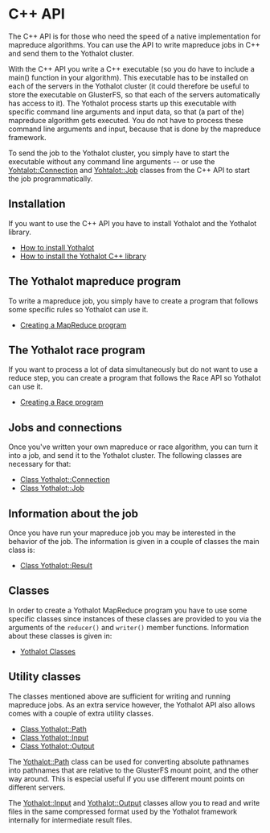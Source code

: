 # C++ API

The C++ API is for those who need the speed of a native implementation
for mapreduce algorithms. You can use the API to write mapreduce jobs
in C++ and send them to the Yothalot cluster.

With the C++ API you write a C++ executable (so you do have to include 
a main() function in your algorithm). This executable has to be installed on
each of the servers in the Yothalot cluster (it could therefore be useful
to store the executable on GlusterFS, so that each of the servers automatically
has access to it). The Yothalot process starts up this executable with
specific command line arguments and input data, so that (a part of the)
mapreduce algorithm gets executed. You do not have to process these
command line arguments and input, because that is done by the mapreduce
framework.

To send the job to the Yothalot cluster, you simply have to start the
executable without any command line arguments -- or use the [Yohtalot::Connection](copernica-docs:Yothalot/cpp-connection)
and [Yohtalot::Job](copernica-docs:Yothalot/cpp-job) classes from the C++ API to start the job programmatically. 

## Installation

If you want to use the C++ API you have to install Yothalot and the Yothalot
library.

* [How to install Yothalot](copernica-docs:Yothalot/installation "Installation")
* [How to install the Yothalot C++ library](copernica-docs:Yothalot/cpp-install "C++ Library Installation")
 

## The Yothalot mapreduce program

To write a mapreduce job, you simply have to create a program that follows
some specific rules so Yothalot can use it.

* [Creating a MapReduce program](copernica-docs:Yothalot/cpp-program "MapReduce program")


## The Yothalot race program

If you want to process a lot of data simultaneously but do not want to use
a reduce step, you can create a program that follows the Race API so Yothalot
can use it.

* [Creating a Race program](copernica-docs:Yothalot/cpp-program-race "Race program")


## Jobs and connections

Once you've written your own mapreduce or race algorithm, you can turn it into a job,
and send it to the Yothalot cluster. The following classes are necessary for
that:

* [Class Yothalot::Connection](copernica-docs:Yothalot/cpp-connection "Connection")
* [Class Yothalot::Job ](copernica-docs:Yothalot/cpp-job "Yothalot::Job")


## Information about the job

Once you have run your mapreduce job you may be interested in the behavior
of the job. The information is given in a couple of classes the main class
is:

* [Class Yothalot::Result](copernica-docs:Yothalot/cpp-result "Result")


## Classes 

In order to create a Yothalot MapReduce program you have to use some specific
classes since instances of these classes are provided to you via the arguments
of the `reducer()` and `writer()` member functions. Information about these
classes is given in:

* [Yothalot Classes](copernica-docs:Yothalot/cpp-classes "Yothalot Classes")


## Utility classes

The classes mentioned above are sufficient for writing and running mapreduce
jobs. As an extra service however, the Yothalot API also allows comes with
a couple of extra utility classes.

* [Class Yothalot::Path](copernica-docs:Yothalot/cpp-path "Path")
* [Class Yothalot::Input](copernica-docs:Yothalot/cpp-input "Input")
* [Class Yothalot::Output](copernica-docs:Yothalot/cpp-output "Output")

The [Yothalot::Path](copernica-docs:Yothalot/cpp-path "Path") class can be used
for converting absolute pathnames into pathnames that are relative to the
GlusterFS mount point, and the other way around. This is especial useful if
you use different mount points on different servers.

The [Yothalot::Input](copernica-docs:Yothalot/cpp-input "Input") and 
[Yothalot::Output](copernica-docs:Yothalot/cpp-output "Output") classes allow you
to read and write files in the same compressed format used by the Yothalot 
framework internally for intermediate result files.
